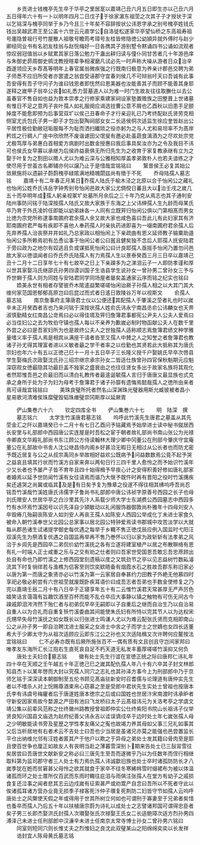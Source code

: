 <!-- { "loadSidebar": true } -->
　　乡贡进士钱槐亭先生卒于华亭之里居寔以嘉靖己丑六月五日即生亦以己丑六月五日得年六十有一卜以明年四月二日戊子于徐家濵东祖茔之次其子子才授状于深以乞铭深与槐亭同举于乡乃今且三十年矣不容辞按状公讳恩字承之别号槐亭姓钱氏钱出吴越武肃王至公盖十六世云元直学公自洛徙松遂家华亭望仙桥之东高祖寿祖号廛隐曽祖行号竹屋散人祖敬号瞻筠考璋号友桂皆修隐徳公幼頴异就外傅时与赵少卿经同业书有名初友桂翁与赵恱梅好一日各擕其子游别墅令黙诵四书公诵如流观者惊叹弱冠值翁以乡赋累其家日落公勉力干蛊出耕归读与僮仆同甘苦者几十年游邑庠与朱御史昴周御史鹓沈教授暄辈争相濯磨凡试必先一时声称大噪从游者日众治辛酉遂领应天乡荐髙等明年上春官属翁微疾强之行既南归极意为养亲计郡邑交聘为弟子师悉不应旧所受者亦罢遣之翁尝受诬郡守宜春刘侯几不可辩翁吁天曰吾诚有此事吾安得有吾子守问子为谁曰钱恩者即怃然曰恩美器也汝能善其子而顾不能善其身耶遂释之嵗甲子翁卒公丧如礼悉力营墓道人以为难一时门生故友往往取膴仕以去公虽春官不售自如也益为敦本崇孝之行修家乘建家祠设家塾置赡族之田整葺上世诸墓有惟日不足之意丙子丧叶孺人如礼服阕应谒选铨曹公意不屑也乙酉秋以旧患手足颤掉度不能愈即预为后事营双圹以俟己丑春命子才行亲迎礼已乃考终配赵氏贤劳克相侧室尤氏包氏子男一即子才包出娶陶祠部女女二长适侯侗次适监生徐应奎皆赵出公平居性极俭勤敝冠垢服每不为耻而洒扫纎琐之役亦躬为之与人尤和易坦率不为髙岸矜炫之行稠人广座中欣欣然不废谐谑田父氓叟有邀必赴虽蔬食漓酒为之尽欢处宗党尤极笃厚与弟惠白首相爱方病剧时出数金授惠曰我后事具矣汝亦为之令及我目不讳可也侯氏女早寡以承继为后侯祚益衰俱无所归先生为之收育于家复教承继有立为之娶于叶复为之割田以赡人尤以为难云深与公雅相知厚盖孝弟敦朴人也若夫谙练之才使尽用于世虽古名卿辅亦何以譲乃止于是惜哉宜铭铭曰
　　繄昔侯王必复其始公敛厥施将以遗嗣子蔚蔚槐亭緑隂满地精魄閟兹尚有徴于不死
　　乔母陆孺人墓志铭
　　嘉靖十有二年春正月某日乔孺人陆氏于榆木泾之北原以合于怡闲公之藏礼也怡闲公姓乔氏讳岳字钟秀别号怡闲邑故大家公尤倜傥日蕃且大以治壬戌之嵗几五十而卒明年成孺人躬亲视冢圹处墓所月余后之三十年乃克从焉志也其子通判安陆州事防问铭于陆深按孺人陆氏又故大家族于东海之上父讳绅孺人生九龄而母某氏卒乃育于外氏凌妗任即能以幼弟妹各一人同有立既笄归怡闲公俱以门第相髙而男女比徳为宗党所称逮事南圃府君余孺人余又故大家也咸色喜曰吾此儿有此妇家其有济耶南圃府君严每有疾即不喜他人奉药孺人时亲执药进即喜为一啜南圃府君余孺人后先弃养孺人治丧祭井井如礼乃总家政以相怡闲上下亲疏曲有恩义延师教子输粟助邉怡闲公多所赖焉初有怂恿讼事于怡闲公者公曰嚚且健矣独不念后人耶孺人抚安陆君于旁曰政为之地尔有奴逃且负或谋抵死怡闲公曰计良耶孺人亟摇手怡闲乃置勿问邑故大家以徳谊闻者曰乔氏乔氏陆孺人有力焉孺人生以景泰癸酉三月三日卒以嘉靖己丑十二月十二日享年七十有七故卒之日上下亲疎多为之涕泪云子一人即防孝谨和厚以世其家娶冯氏继邵氏孙男四谟训国子生诰县学生说孙女一曾孙男二曾孙女三予与乔世婣于孺人则为同姓与安陆君同学同场屋者屡矣盖通家云序而铭之纪实也铭曰
　　嫓美永世有相者存譬彼乔木隂逺益繁嗟嗟怡闲诒厥子孙孺人相之以大其门其大维何家范国恩郁郁高原岂曰后昆过而式者日逺日敦陵谷万年以视斯文
　　俞孺人墓志铭
　　南京詹事府主簿唐君士仪以公便还其配孺人于肇溪之茔者礼也时以嵗辛未正月癸酉者吉也乃来问铭于深按状孺人姓俞氏讳永宁南昌丞俞公讳麟女也天畀淑慎勤精女红南昌公竒焉曰必以得佳壻及笄归詹簿君事都宪公尹夫人公夫人爱焉曰必当佳妇公之去为牧伯守镇也孺人每以不亲养为歉嵗必制时物函献公夫人在数千里外尝之必曰是吾冡妇所为也是故终公夫人之世独孺人适称顺志焉詹簿君绩文种学雅量嗜义率于孺人焉是相宾从满座干请者沓至又孺人中賛之人之知誉之者詹簿君也教诸子孙尤得其理富者进以义敏者朂之学干者率之以俭勤也其贤若此大抵称其为唐氏宗妇也年六十有五以正徳己巳十一月十五日卒子三长隆义授千户娶姚氏早卒次啓县学生娶梅氏次政娶沈氏孙三绍宗继宗承宗孙女二皆适仕族曾孙四官保秋魁期元应魁深窃观女徳最隐其功最巨盖不独家之盛衰由之也往往贤女多出于故家名族将其观化者然耶惟吾邑之俞最旧而以清白礼教传者最逺诞毓孺人言归于唐唐又最显族也式克承之身所于处为子为妇为母考于詹簿君于诸子孙靡有遗悔焉懿哉孺人之徳所由来者焉可诬哉宜铭铭曰
　　美珠良璧所托者然名山深渊珠光璧器用斯允臧彼被者昌小星易歌河清难俟珠糜璧毁韬珠瘗璧崇冈斯厚以延厥胄




　　俨山集巻六十六
　　钦定四库全书
　　俨山集巻六十七
　　明　陆深　撰
　　墓志铭六
　　太学生竹溪唐君墓志铭
　　呜呼此竹溪先生唐君之墓盖从其先茔金汇之阡以嘉靖癸已十二月十有七日乙酉问予铭藏焉予始举进士读中秘书僦居西长安里与礼部郎中西园唐公实连屋是时吾松之宦于朝者故礼部尚书南山张公为光禄寺卿直文华殿礼部尚书东江顾公方侍读翰林大理少卿中冈董公在刑部今肇庆守宜庵董公在礼部故中书舎人沈公继昌侍内阁乡好甚洽无暇日无相过从公长者也而防尤密予既近居复与公之从叔宗禹同乡举故相好益欢公既病予问益数数焉公竟不起予哭之益哀且填其行状而竹溪方自家来奔以两旬日行三四千里人愈怜之而予始识竹溪年少又长者也予屡产子皆不育年且四十始得楫予早夜心计之安得积善好修如唐礼部家者婚焉以延予世防闻竹溪有女往请焉而谐乃大惬予既忤时再有晋阳之役时竹溪搆疾矣还遽哭之尚冀或临其及是有日矣予复为豫章之役遂不得往相其绋呜呼吾尚忍铭吾竹溪哉竹溪姓唐氏讳儒字子鲁尚书礼部郎中唐公讳祯字原善号西园之长子也母刘氏赠安人世居华亭之白沙里其先汴人系载少师大学士东湖费公西园墓志中西园多竹有水环焉竹溪因号以识先泽自少頴敏动以礼闲服饰器御敦尚朴雅年十四母刘安人卒毁瘠几殆嗣丧陈安人如刘安人再丧王孺人如陈安人西园公举成化丁未进士家食久被命入朝竹溪奉世父北园公总家事以居北园公特钟爱焉读书郡城中攻苦淡学以大就每从郡邑诸生试诸提学御史每优遇之每举于乡輙不售正徳戊辰应例入国监时弋阳汪双溪先生为祭酒复优遇之自国监再举再不售乃巻怀以归以家为政斩斩有法孝弟之风洽于乡闾先是西园卒二弟侃价幼竹溪抚之各有立遂将建室植产以居之布散聨络有恩有礼一时端人正士咸重之乐与之交有劝之仕者则曰吾家世受国恩吾敢忘吾忠荩顾出处自有命也乃即竹溪之上修西园堂刻遗稿以庋之又筑劲节之亭以见志益树竹数畆濬流其下时复徜徉若与渔樵为侣客至则饮奕欵晤备有烟霞水石之胜故吾郡东称旧家必以唐为第一而唐之象贤亦必以竹溪为第一云家居自奉甚约力田教子外絶无他慕四时享祀必敬必躬尝有六世祖茔就废既卧疾耳语价曰成吾志者吾弟也手数金使修复之乃完以嘉靖壬辰二月十有八日卒于正寝享年五十有二云惟竹溪君天常甚厚无严声厉色嬉笑话言蔼蔼有旨趣饮酒至百杯而能不乱仓卒应大事静以镇之触物有可伤无间古今疎戚即泪涔涔然下殆仁者与初弟侃早卒无嗣即以子自重后之继而自治生乃以自治易自重人以为合礼而自重复殀竹溪委曲其间能使朱氏妇有所恃以完其节人以为达权宋氏甥早失母竹溪抚之如女既长以归张进士鸣谦人尤以为难云配张氏贤而克相即南山公之从孙子男一即自治聘沈进士服采之女进士中舎之子而学士之世嫡也女四长适董希大于少卿太守为从祖次适顾应云即东江公之孙也又次适陆楫又次许聘何应鳌按法宜铭铭曰
　　仁不必寿亦既有后厥所施张百不一偶有质有文且创且守岂间家邦曰唯孝友东海所汇长江抱右生直死哀自足不朽天道无私发丰蓄厚嗟嗟竹溪抑又何负
　　唐处士夫妇合墓志铭
　　徽有处士先生行谊在宣徳正统之际曰唐邦仁讳礼年四十卒在天顺之壬午越五十年正徳己巳之嵗其配仇孺人年八十有六卒其子封文林郎知县杰卜以某年啓而大封以究孺人同穴之志礼也其孙泽方事今上为刑部郎中乃于京师乞铭于深深读本朝御制至五伦书顾见髙庙驻新安时召耆儒与论理道有唐仲实先生者以不嗜杀人对上恱赐尊酒束帛心窃慕之至是受郎中君状先生实处士曾祖也按唐本氏李有讳虞号梅癯者后于唐遂姓唐本徳宗之后或曰国姓也世居汴宋南渡时讳承昈者守新安因家焉故今婺源之严田有池曰飞龙桥曰太子云髙祖讳元为关洛考亭之学虞文靖公集以前辈风范称之仕终徽州路教授曾祖即仲实公仕终紫阳书院山长祖讳子仪举贤良知兴国县文庙选为赵府纪善父讳永吉以诖误谪戍卒于边时处士年七嵗张孺人母之少明敏能读书旁及星歴之学性孝友痛父之寃也故竭力养其母如父事三兄礼如事其父后当析居地有右者术云不吉处士曰吾也少当居是虽诸兄亦莫之能强也邑尝置监长平仓出纳维允邻有汪姓者匿其产于他户以欺之于异母之弟处士发其籍曰骨肉至是耶且使百世争也厘正如故友人有丧明当赴之薄暮雪深别卜期来告处士已三鼔冐雪往矣居尝曰吾唐世文献新安之称必曰三唐先生至吾而遂微乎乃以为任数年而侄行相继取科第为监司郡守者三人处士有力焉仇孺人讳诚歙旧族也处士卒时诸孤防防长才八嵗季犹在姙而贫窘甚父母怜之欲其就食于家卒不往冬寒絺帏雪时缀裙布为被以体温诸孤而环之处士厝所仅百武而东雨时輙往庇泪与雨俱注张孺人在堂方有幼子之戚损食复还泣事之闻者悲其志云边戍嵗有征索甚严或劝鬻产自念曰吾所以不死者守此以俟诸孤耳诸方营办业竟无损季子禄客死汴仲子瓉复死荆防二妇皆守节如孺人云呜呼唐处士之风槩使天假之年或得用于世其所树立何如也可谓刑于寡妻至于兄弟者矣惜也蚤卒而孺人乃后五十年以扶植唐宗蔚为诗礼以成处士之志譬诸邦国可谓得忠臣者矣子男三长即杰娶洪氏封孺人次瓉娶张氏次禄娶王氏女二长适鲍璋次适方烈孙男四溥泽己未进士任刑部郎中汉濓辛未进士任南京太常寺博士孙女二曾孙男六铭曰
　　同室则短同穴则长惟丈夫之烈惟妇之良沈此双璧某山之阳绵绵奕奕以长发祥
　　诰封宜人陈母黄氏墓志铭
